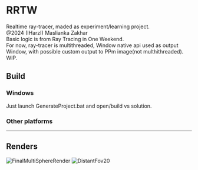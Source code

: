 # RRTW
Realtime ray-tracer, maded as experiment/learning project.<br/>
@2024 (IHarzI) Maslianka Zakhar<br/>
Basic logic is from Ray Tracing in One Weekend.<br/>
For now, ray-tracer is multithreaded, Window native api used as output Window, with possible custom output to PPm image(not multhithreaded).<br/>
WIP. <br/>
## Build
### Windows
Just launch GenerateProject.bat and open/build vs solution.
### Other platforms
----
## Renders
![FinalMultiSphereRender](https://github.com/user-attachments/assets/b3f8333c-bc85-4081-b35f-70ca7cce930f)
![DistantFov20](https://github.com/user-attachments/assets/48dfaae7-0b45-4dea-a026-cf5f2cdf23b0)
